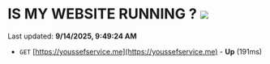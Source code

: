 # IS MY WEBSITE RUNNING ? [![](https://img.shields.io/static/v1?label=Sponsor&message=%E2%9D%A4&logo=GitHub&color=%23fe8e86)](https://github.com/sponsors/Youssef-Lehmam)

Last updated: **9/14/2025, 9:49:24 AM**

- `GET` [https://youssefservice.me](https://youssefservice.me) - **Up** (191ms)
